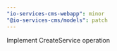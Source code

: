 ```yaml
---
"io-services-cms-webapp": minor
"@io-services-cms/models": patch
---
```


Implement CreateService operation

